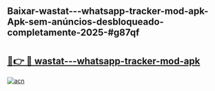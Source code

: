 ## Baixar-wastat---whatsapp-tracker-mod-apk-Apk-sem-anúncios-desbloqueado-completamente-2025-#g87qf

# <h2><a href="https://ainizakaria.my?title=wastat---whatsapp-tracker-mod-apk&ref=20M">🔗👉 🔴 wastat---whatsapp-tracker-mod-apk</a></h2>

[![acn](https://github.com/user-attachments/assets/0f9c940e-d8b0-45ae-aac7-cd30a18b3e1c)](https://ainizakaria.my?title=wastat---whatsapp-tracker-mod-apk&ref=20M)

